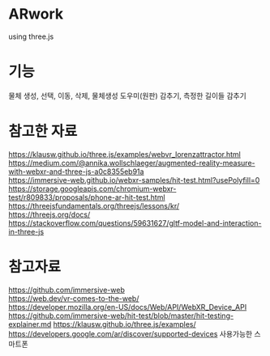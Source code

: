 # ARwork
using three.js<br>

# 기능
물체 생성, 선택, 이동, 삭제, 물체생성 도우미(원판) 감추기, 측정한 길이들 감추기

# 참고한 자료
https://klausw.github.io/three.js/examples/webvr_lorenzattractor.html<br>
https://medium.com/@annika.wollschlaeger/augmented-reality-measure-with-webxr-and-three-js-a0c8355eb91a <br>
https://immersive-web.github.io/webxr-samples/hit-test.html?usePolyfill=0 <br>
https://storage.googleapis.com/chromium-webxr-test/r809833/proposals/phone-ar-hit-test.html <br>
https://threejsfundamentals.org/threejs/lessons/kr/ <br>
https://threejs.org/docs/ <br>
https://stackoverflow.com/questions/59631627/gltf-model-and-interaction-in-three-js <br>

# 참고자료
https://github.com/immersive-web <br>
https://web.dev/vr-comes-to-the-web/<br>
https://developer.mozilla.org/en-US/docs/Web/API/WebXR_Device_API<br>
https://github.com/immersive-web/hit-test/blob/master/hit-testing-explainer.md 
https://klausw.github.io/three.js/examples/ <br>
https://developers.google.com/ar/discover/supported-devices 사용가능한 스마트폰 <br>
